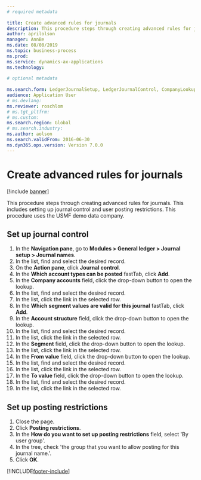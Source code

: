 ```yaml
--- 
# required metadata 
 
title: Create advanced rules for journals
description: This procedure steps through creating advanced rules for journals. 
author: aprilolson
manager: AnnBe 
ms.date: 08/08/2019
ms.topic: business-process 
ms.prod:  
ms.service: dynamics-ax-applications 
ms.technology:  
 
# optional metadata 
 
ms.search.form: LedgerJournalSetup, LedgerJournalControl, CompanyLookup, LedgerJournalPostControl   
audience: Application User 
# ms.devlang:  
ms.reviewer: roschlom
# ms.tgt_pltfrm:  
# ms.custom:  
ms.search.region: Global
# ms.search.industry: 
ms.author: aolson
ms.search.validFrom: 2016-06-30 
ms.dyn365.ops.version: Version 7.0.0 
---
```

# Create advanced rules for journals

[!include [banner](../../includes/banner.md)]

This procedure steps through creating advanced rules for journals. This includes setting up journal control and user posting restrictions. This procedure uses the USMF demo data company.


## Set up journal control
1. In the **Navigation pane**, go to **Modules > General ledger > Journal setup > Journal names**.
2. In the list, find and select the desired record.
3. On the **Action pane**, click **Journal control**.
4. In the **Which account types can be posted** fastTab, click **Add**.
5. In the **Company accounts** field, click the drop-down button to open the lookup.
6. In the list, find and select the desired record.
7. In the list, click the link in the selected row.
8. In the **Which segment values are valid for this journal** fastTab, click **Add**.
9. In the **Account structure** field, click the drop-down button to open the lookup.
10. In the list, find and select the desired record.
11. In the list, click the link in the selected row.
12. In the **Segment** field, click the drop-down button to open the lookup.
13. In the list, click the link in the selected row.
14. In the **From value** field, click the drop-down button to open the lookup.
15. In the list, find and select the desired record.
16. In the list, click the link in the selected row.
17. In the **To value** field, click the drop-down button to open the lookup.
18. In the list, find and select the desired record.
19. In the list, click the link in the selected row.

## Set up posting restrictions
1. Close the page.
2. Click **Posting restrictions**.
3. In the **How do you want to set up posting restrictions** field, select 'By user group'.
4. In the tree, check 'the group that you want to allow posting for this journal name.'.
5. Click **OK**.



[!INCLUDE[footer-include](../../../includes/footer-banner.md)]